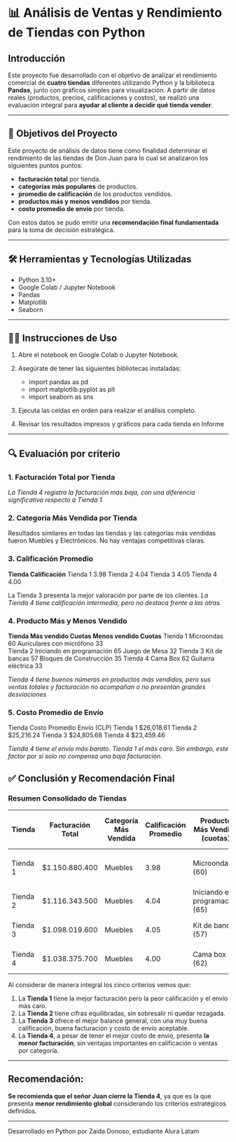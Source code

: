 # 📊 Análisis de Ventas y Rendimiento de Tiendas con Python

## Introducción

Este proyecto fue desarrollado con el objetivo de analizar el rendimiento comercial de **cuatro tiendas** diferentes utilizando Python y la biblioteca **Pandas**, junto con gráficos
simples para visualización. A partir de datos reales (productos, precios, calificaciones y costos), se realizó una evaluación integral para **ayudar al cliente a decidir qué tienda vender**.

---

## 🎯 Objetivos del Proyecto
Este proyecto de análisis de datos tiene como finalidad determinar el rendimiento de las tiendas de Don Juan para lo cual se analizaron los siguientes puntos puntos:
- **facturación total** por tienda.
- **categorías más populares** de productos.
- **promedio de calificación** de los productos vendidos.
- **productos más y menos vendidos** por tienda.
- **costo promedio de envío** por tienda.

Con estos datos se pudo emitir una **recomendación final fundamentada** para la toma de decisión estratégica.

---

## 🛠️ Herramientas y Tecnologías Utilizadas

- Python 3.10+
- Google Colab / Jupyter Notebook
- Pandas
- Matplotlib
- Seaborn
---

## 🧑‍💻 Instrucciones de Uso

1. Abre el notebook en Google Colab o Jupyter Notebook.
2. Asegúrate de tener las siguientes bibliotecas instaladas:
   - import pandas as pd
   - import matplotlib.pyplot as plt
   - import seaborn as sns
    
3. Ejecuta las celdas en orden para realizar el análisis completo.
4. Revisar los resultados impresos y gráficos para cada tienda en Informe

---

## 🔍 Evaluación por criterio


### 1. Facturación Total por Tienda
   
*La Tienda 4 registra la facturación más baja, con una diferencia significativa respecto a Tienda 1.*


### 2. Categoría Más Vendida por Tienda
Resultados similares en todas las tiendas y las categorías más vendidas fueron Muebles y Electrónicos. No hay ventajas competitivas claras.


### 3. Calificación Promedio
**Tienda	  Calificación**
Tienda 1	 3.98
Tienda 2	 4.04
Tienda 3	 4.05
Tienda 4	 4.00

La Tienda 3 presenta la mejor valoración por parte de los clientes. *La Tienda 4 tiene calificación intermedia, pero no destaca frente a las otras.*


### 4. Producto Más y Menos Vendido ###
**Tienda	  Más vendido	              Cuotas	        Menos vendido	                        Cuotas**
Tienda 1	Microondas 	                 60             Auriculares con micrófono                33    
Tienda 2	Iniciando en programación	  65	           Juego de Mesa                            32
Tienda 3	Kit de bancas                57  	        Bloques de Construcción                  35
Tienda 4	Cama Box       	           62	           Guitarra eléctrica	                      33

*Tienda 4 tiene buenos números en productos más vendidos, pero sus ventas totales y facturación no acompañan o no presentan grandes desviaciones*


### 5. Costo Promedio de Envío ###
Tienda	Costo Promedio Envío (CLP)
Tienda 1	$26,018.61
Tienda 2	$25,216.24
Tienda 3	$24,805.68
Tienda 4	$23,459.46

*Tienda 4 tiene el envío más barato. Tienda 1 el más caro. Sin embargo, este factor por sí solo no compensa una baja facturación.*


## ✅ Conclusión y Recomendación Final ##

### **Resumen Consolidado de Tiendas**

 | Tienda   | Facturación Total   | Categoría Más Vendida  | Calificación Promedio | Producto Más Vendido (cuotas) | Producto Menos Vendido (cuotas) | Costo Envío Promedio  |
 |----------|---------------------|------------------------|-----------------------|-------------------------------|---------------------------------|-----------------------|
 | Tienda 1 | \$1.150.880.400     | Muebles                | 3.98                  | Microondas (60)               | Auriculares con micrófono (33)  | \$26.018,61           |
 | Tienda 2 | \$1.116.343.500     | Muebles                | 4.04                  | Iniciando en programación (65)| Juego de mesa (32)              | \$25.216,24           |
 | Tienda 3 | \$1.098.019.600     | Muebles                | 4.05                  | Kit de bancas (57)            | Bloques de construcción (35)    | \$24.805,68           |
 | Tienda 4 | \$1.038.375.700     | Muebles                | 4.00                  | Cama box (62)                 | Guitarra eléctrica (33)         | \$23.459,46           |


Al considerar de manera integral los cinco criterios vemos que:

1. La **Tienda 1** tiene la mejor facturación pero la peor calificación y el envío más caro.  
2. La **Tienda 2** tiene cifras equilibradas, sin sobresalir ni quedar rezagada.  
3. La **Tienda 3** ofrece el mejor balance general, con una muy buena calificación, buena facturación y costo de envío aceptable.  
4. La **Tienda 4**, a pesar de tener el mejor costo de envío, presenta **la menor facturación**, sin ventajas importantes en calificación o ventas por categoría.

---
## Recomendación: ##

**Se recomienda que el señor Juan cierre la Tienda 4**, ya que es la que presenta **menor rendimiento global** considerando los criterios estratégicos definidos.

---
Desarrollado en Python por Zaida Donoso, estudiante Alura Latam

